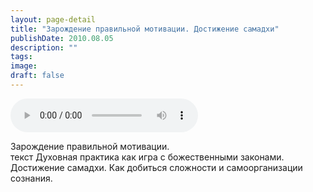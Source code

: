 ```yaml
---
layout: page-detail
title: "Зарождение правильной мотивации. Достижение самадхи"
publishDate: 2010.08.05
description: ""
tags:
image:
draft: false
---
```


<audio title="2010.08.05 - Зарождение правильной мотивации. Достижение самадхи.mp3" src="https://filer-api.advayta.org/v1.0/public/files/74647" controls=""></audio>

 Зарождение правильной мотивации.<br> текст Духовная практика как игра с божественными законами.<br> Достижение самадхи. Как добиться сложности и самоорганизации сознания.<br> 

  
